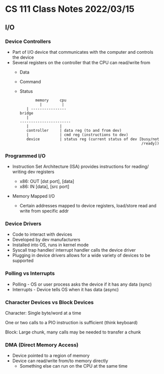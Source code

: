 # CS 111 Class Notes 2022/03/15
## I/O

### Device Controllers

* Part of I/O device that communicates with the computer and controls the device
* Several registers on the controller that the CPU can read/write from
  * Data
  * Command
  * Status

               memory     cpu
                 |         |
           | ----------------
        bridge
           |
        -----------------------
           |              |
           controller     | data reg (to and from dev)
           |              | cmd reg (instructions to dev)
           device         | status reg (current status of dev [busy/not
                                                               /ready])

### Programmed I/O

* Instruction Set Architecture (ISA) provides instructions for reading/ writing dev registers
  * x86: OUT [dst port], [data]
  * x86: IN [data], [src port]

* Memory Mapped I/O
  * Certain addresses mapped to device registers, load/store read and write
    from specific addr

### Device Drivers

* Code to interact with devices
* Developed by dev manufacturers
* Installed into OS, runs in kernel mode
* Syscall trap handler/ interrupt handler calls the device driver
* Plugging in device drivers allows for a wide variety of devices to be supported

### Polling vs Interrupts

* Polling - OS or user process asks the device if it has any data (sync)
* Interrupts - Device tells OS when it has data (async)

### Character Devices vs Block Devices

Character: Single byte/word at a time

One or two calls to a PIO instruction is sufficient (think keyboard)

Block: Large chunk, many calls may be needed to transfer a chunk

### DMA (Direct Memory Access)

* Device pointed to a region of memory
* Device can read/write from/to memory directly
  * Something else can run on the CPU at the same time
